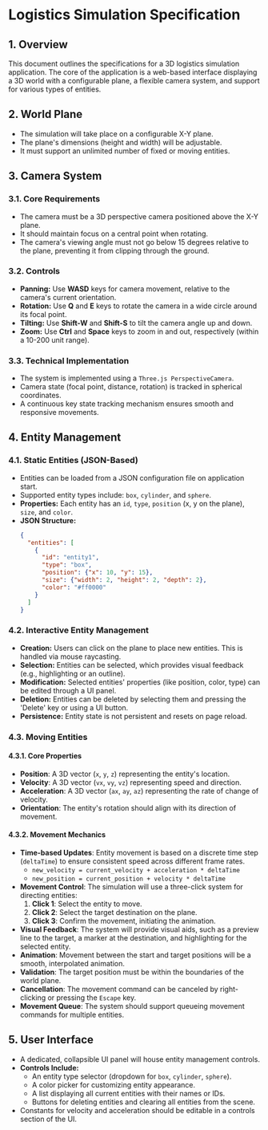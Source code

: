 # Logistics Simulation Specification

## 1. Overview
This document outlines the specifications for a 3D logistics simulation application. The core of the application is a web-based interface displaying a 3D world with a configurable plane, a flexible camera system, and support for various types of entities.

## 2. World Plane
- The simulation will take place on a configurable X-Y plane.
- The plane's dimensions (height and width) will be adjustable.
- It must support an unlimited number of fixed or moving entities.

## 3. Camera System

### 3.1. Core Requirements
- The camera must be a 3D perspective camera positioned above the X-Y plane.
- It should maintain focus on a central point when rotating.
- The camera's viewing angle must not go below 15 degrees relative to the plane, preventing it from clipping through the ground.

### 3.2. Controls
- **Panning:** Use **WASD** keys for camera movement, relative to the camera's current orientation.
- **Rotation:** Use **Q** and **E** keys to rotate the camera in a wide circle around its focal point.
- **Tilting:** Use **Shift-W** and **Shift-S** to tilt the camera angle up and down.
- **Zoom:** Use **Ctrl** and **Space** keys to zoom in and out, respectively (within a 10-200 unit range).

### 3.3. Technical Implementation
- The system is implemented using a `Three.js PerspectiveCamera`.
- Camera state (focal point, distance, rotation) is tracked in spherical coordinates.
- A continuous key state tracking mechanism ensures smooth and responsive movements.

## 4. Entity Management

### 4.1. Static Entities (JSON-Based)
- Entities can be loaded from a JSON configuration file on application start.
- Supported entity types include: `box`, `cylinder`, and `sphere`.
- **Properties:** Each entity has an `id`, `type`, `position` (x, y on the plane), `size`, and `color`.
- **JSON Structure:**
  ```json
  {
    "entities": [
      {
        "id": "entity1",
        "type": "box",
        "position": {"x": 10, "y": 15},
        "size": {"width": 2, "height": 2, "depth": 2},
        "color": "#ff0000"
      }
    ]
  }
  ```

### 4.2. Interactive Entity Management
- **Creation:** Users can click on the plane to place new entities. This is handled via mouse raycasting.
- **Selection:** Entities can be selected, which provides visual feedback (e.g., highlighting or an outline).
- **Modification:** Selected entities' properties (like position, color, type) can be edited through a UI panel.
- **Deletion:** Entities can be deleted by selecting them and pressing the 'Delete' key or using a UI button.
- **Persistence:** Entity state is not persistent and resets on page reload.

### 4.3. Moving Entities

#### 4.3.1. Core Properties
- **Position**: A 3D vector (`x`, `y`, `z`) representing the entity's location.
- **Velocity**: A 3D vector (`vx`, `vy`, `vz`) representing speed and direction.
- **Acceleration**: A 3D vector (`ax`, `ay`, `az`) representing the rate of change of velocity.
- **Orientation**: The entity's rotation should align with its direction of movement.

#### 4.3.2. Movement Mechanics
- **Time-based Updates**: Entity movement is based on a discrete time step (`deltaTime`) to ensure consistent speed across different frame rates.
  - `new_velocity = current_velocity + acceleration * deltaTime`
  - `new_position = current_position + velocity * deltaTime`
- **Movement Control**: The simulation will use a three-click system for directing entities:
  1. **Click 1**: Select the entity to move.
  2. **Click 2**: Select the target destination on the plane.
  3. **Click 3**: Confirm the movement, initiating the animation.
- **Visual Feedback**: The system will provide visual aids, such as a preview line to the target, a marker at the destination, and highlighting for the selected entity.
- **Animation**: Movement between the start and target positions will be a smooth, interpolated animation.
- **Validation**: The target position must be within the boundaries of the world plane.
- **Cancellation**: The movement command can be canceled by right-clicking or pressing the `Escape` key.
- **Movement Queue**: The system should support queueing movement commands for multiple entities.

## 5. User Interface
- A dedicated, collapsible UI panel will house entity management controls.
- **Controls Include:**
  - An entity type selector (dropdown for `box`, `cylinder`, `sphere`).
  - A color picker for customizing entity appearance.
  - A list displaying all current entities with their names or IDs.
  - Buttons for deleting entities and clearing all entities from the scene.
- Constants for velocity and acceleration should be editable in a controls section of the UI.